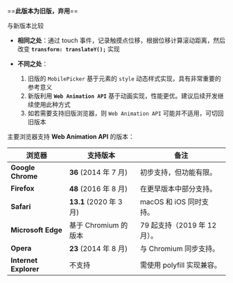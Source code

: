 ==**此版本为旧版，弃用**==

与新版本比较

- **相同之处**：通过 touch 事件，记录触摸点位移，根据位移计算滚动距离，然后改变 **`transform: translateY();`** 实现
- **不同之处**：

  1. 旧版的 `MobilePicker` 基于元素的 `style` 动态样式实现，具有非常重要的参考意义
  2. 新版利用 **`Web Animation API`** 基于动画实现，性能更优。建议后续开发继续使用此种方式
  3. 如若需要支持旧版浏览器，则 `Web Animation API` 可能并不适用，可切回旧版本



主要浏览器支持 **Web Animation API** 的版本：

| 浏览器                | 支持版本                | 备注                         |
| --------------------- | ----------------------- | ---------------------------- |
| **Google Chrome**     | **36** (2014 年 7 月)   | 初步支持，但功能有限。       |
| **Firefox**           | **48** (2016 年 8 月)   | 在更早版本中部分支持。       |
| **Safari**            | **13.1** (2020 年 3 月) | macOS 和 iOS 同时支持。      |
| **Microsoft Edge**    | 基于 Chromium 的版本    | 79 起支持（2019 年 12 月）。 |
| **Opera**             | **23** (2014 年 8 月)   | 与 Chromium 同步支持。       |
| **Internet Explorer** | 不支持                  | 需使用 polyfill 实现兼容。   |